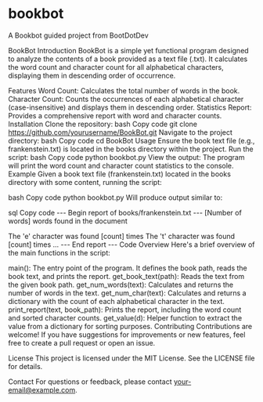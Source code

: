 # bookbot
A Bookbot guided project from BootDotDev

BookBot
Introduction
BookBot is a simple yet functional program designed to analyze the contents of a book provided as a text file (.txt). It calculates the word count and character count for all alphabetical characters, displaying them in descending order of occurrence.

Features
Word Count: Calculates the total number of words in the book.
Character Count: Counts the occurrences of each alphabetical character (case-insensitive) and displays them in descending order.
Statistics Report: Provides a comprehensive report with word and character counts.
Installation
Clone the repository:
bash
Copy code
git clone https://github.com/yourusername/BookBot.git
Navigate to the project directory:
bash
Copy code
cd BookBot
Usage
Ensure the book text file (e.g., frankenstein.txt) is located in the books directory within the project.
Run the script:
bash
Copy code
python bookbot.py
View the output: The program will print the word count and character count statistics to the console.
Example
Given a book text file (frankenstein.txt) located in the books directory with some content, running the script:

bash
Copy code
python bookbot.py
Will produce output similar to:

sql
Copy code
--- Begin report of books/frankenstein.txt ---
[Number of words] words found in the document

The 'e' character was found [count] times
The 't' character was found [count] times
...
--- End report ---
Code Overview
Here's a brief overview of the main functions in the script:

main(): The entry point of the program. It defines the book path, reads the book text, and prints the report.
get_book_text(path): Reads the text from the given book path.
get_num_words(text): Calculates and returns the number of words in the text.
get_num_char(text): Calculates and returns a dictionary with the count of each alphabetical character in the text.
print_report(text, book_path): Prints the report, including the word count and sorted character counts.
get_value(d): Helper function to extract the value from a dictionary for sorting purposes.
Contributing
Contributions are welcome! If you have suggestions for improvements or new features, feel free to create a pull request or open an issue.

License
This project is licensed under the MIT License. See the LICENSE file for details.

Contact
For questions or feedback, please contact your-email@example.com.
